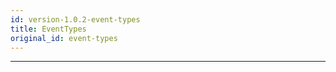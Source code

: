 ```yaml
---
id: version-1.0.2-event-types
title: EventTypes
original_id: event-types
---
```


<a name="eventtypes"></a>

---
